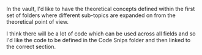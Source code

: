 In the vault, I'd like to have the theoretical concepts defined within the first set of folders where different sub-topics are expanded on from the theoretical point of view.

I think there will be a lot of code which can be used across all fields and so I'd like the code to be defined in the Code Snips folder and then linked to the correct section. 